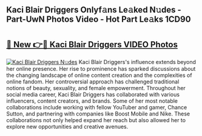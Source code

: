 ## Kaci Blair Driggers Onlyf𝚊ns Le𝚊ked N𝚞des - Part-UwN Photos Video - Hot Part Le𝚊ks 1CD90

# <h2><a href="http://ac33994.deff.icu/?id=Kaci+Blair+Driggers">🔗 New 👉🔴 Kaci Blair Driggers VIDEO Photos</a></h2>

[![Kaci Blair Driggers N𝚞des](https://i.imgur.com/rIISA9y.gif)](http://ac33994.deff.icu/?id=Kaci+Blair+Driggers)
Kaci Blair Driggers's influence extends beyond her online presence. Her rise to prominence has sparked discussions about the changing landscape of online content creation and the complexities of online fandom. Her controversial approach has challenged traditional notions of beauty, sexuality, and female empowerment. Throughout her social media career, Kaci Blair Driggers has collaborated with various influencers, content creators, and brands. Some of her most notable collaborations include working with fellow YouTuber and gamer, Chance Sutton, and partnering with companies like Boost Mobile and Nike. These collaborations not only helped expand her reach but also allowed her to explore new opportunities and creative avenues.
